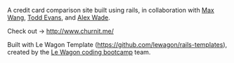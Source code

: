 A credit card comparison site built using rails, in collaboration with [Max Wang](https://github.com/jlmaxwang), [Todd Evans](https://github.com/tomiev), and [Alex Wade](https://github.com/AlexWade555).

Check out -> http://www.churnit.me/

Built with Le Wagon Template (https://github.com/lewagon/rails-templates), created by the [Le Wagon coding bootcamp](https://www.lewagon.com) team.
